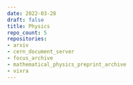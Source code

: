 ```yaml
---
date: 2022-03-28
draft: false
title: Physics
repo_count: 5
repositories:
- arxiv
- cern_document_server
- focus_archive
- mathematical_physics_preprint_archive
- vixra
---
```



